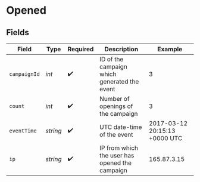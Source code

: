 # Opened


## Fields

| Field                                          | Type                                           | Required                                       | Description                                    | Example                                        |
| ---------------------------------------------- | ---------------------------------------------- | ---------------------------------------------- | ---------------------------------------------- | ---------------------------------------------- |
| `campaignId`                                   | *int*                                          | :heavy_check_mark:                             | ID of the campaign which generated the event   | 3                                              |
| `count`                                        | *int*                                          | :heavy_check_mark:                             | Number of openings of the campaign             | 3                                              |
| `eventTime`                                    | *string*                                       | :heavy_check_mark:                             | UTC date-time of the event                     | 2017-03-12 20:15:13 +0000 UTC                  |
| `ip`                                           | *string*                                       | :heavy_check_mark:                             | IP from which the user has opened the campaign | 165.87.3.15                                    |